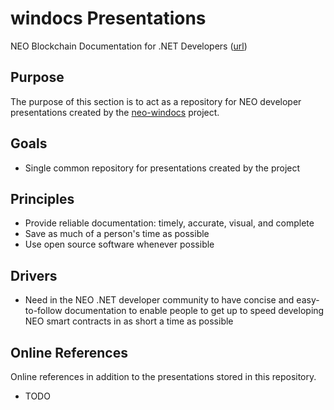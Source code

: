 # windocs Presentations

NEO Blockchain Documentation for .NET Developers ([url](https://github.com/mwherman2000/neo-windocs/tree/master/windocs))

## Purpose

The purpose of this section is to act as a repository for NEO developer presentations created by the [neo-windocs](https://github.com/mwherman2000/neo-windocs) project.

## Goals

* Single common repository for presentations created by the project

## Principles

* Provide reliable documentation: timely, accurate, visual, and complete
* Save as much of a person's time as possible
* Use open source software whenever possible

## Drivers

* Need in the NEO .NET developer community to have concise and easy-to-follow documentation to enable people to get up to speed developing NEO smart contracts in as short a time as possible


## Online References

Online references in addition to the presentations stored in this repository.

* TODO

